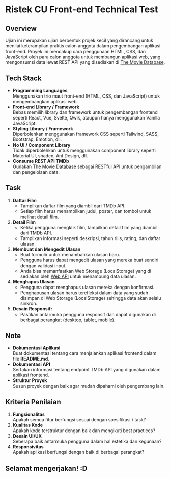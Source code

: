 # Ristek CU Front-end Technical Test

## Overview


Ujian ini merupakan ujian berbentuk projek kecil yang dirancang untuk menilai keterampilan praktis calon anggota dalam pengembangan aplikasi front-end. Proyek ini mencakup cara penggunaan HTML, CSS, dan JavaScript oleh para calon anggota untuk membangun aplikasi web, yang mengonsumsi data lewat REST API yang disediakan di [The Movie Database](https://developer.themoviedb.org/docs/getting-started).

## Tech Stack

- **Programming Languages**  
Menggunakan trio maut front-end (HTML, CSS, dan JavaScript) untuk mengembangkan aplikasi web.
- **Front-end Library / Framework**  
Bebas memilih library dan framework untuk pengembangan frontend seperti React, Vue, Svelte, Qwik, ataupun hanya menggunakan Vanilla JavaScript.
- **Styling Library / Framework**  
Diperbolehkan menggunakan framework CSS seperti Tailwind, SASS, Bootstrap, Emotion, dll.
- **No UI / Component Library**  
Tidak diperbolehkan untuk menggunakan component library seperti Material UI, shadcn, Ant Design, dll.
- **Consume REST API TMDb**  
Gunakan [The Movie Database](https://developer.themoviedb.org/docs/getting-started) sebagai RESTful API untuk pengambilan dan pengelolaan data.

## Task

1. **Daftar Film**
    - Tampilkan daftar film yang diambil dari TMDb API.
    - Setiap film harus menampilkan judul, poster, dan tombol untuk melihat detail film.
2. **Detail Film**
    - Ketika pengguna mengklik film, tampilkan detail film yang diambil dari TMDb API.
    - Tampilkan informasi seperti deskripsi, tahun rilis, rating, dan daftar ulasan.
3. **Membuat dan Mengedit Ulasan**
    - Buat formulir untuk menambahkan ulasan baru.
    - Pengguna harus dapat mengedit ulasan yang mereka buat sendiri dengan validasi input.
    - Anda bisa memanfaatkan Web Storage (LocalStorage) yang di sediakan oleh [Web API](https://developer.mozilla.org/en-US/docs/Web/API) untuk menampung data ulasan.
4. **Menghapus Ulasan**
    - Pengguna dapat menghapus ulasan mereka dengan konfirmasi.
    - Penghapusan ulasan harus terefleksi dalam data yang sudah disimpan di Web Storage (LocalStorage) sehingga data akan selalu sinkron.
5. **Desain Responsif:**
    - Pastikan antarmuka pengguna responsif dan dapat digunakan di berbagai perangkat (desktop, tablet, mobile).

## **Note**

- **Dokumentasi Aplikasi**  
Buat dokumentasi tentang cara menjalankan aplikasi frontend dalam file **README.md**.
- **Dokumentasi API**  
Sertakan informasi tentang endpoint TMDb API yang digunakan dalam aplikasi frontend.
- **Struktur Proyek**  
Susun proyek dengan baik agar mudah dipahami oleh pengembang lain.

## **Kriteria Penilaian**

1. **Fungsionalitas**  
Apakah semua fitur berfungsi sesuai dengan spesifikasi / task?
2. **Kualitas Kode**  
Apakah kode terstruktur dengan baik dan mengikuti best practices?
3. **Desain UI/UX**  
Seberapa baik antarmuka pengguna dalam hal estetika dan kegunaan?
4. **Responsivitas**  
Apakah aplikasi berfungsi dengan baik di berbagai perangkat?

## Selamat mengerjakan! :D
